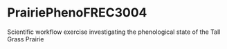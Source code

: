# PrairiePhenoFREC3004
Scientific workflow exercise investigating the phenological state of the Tall Grass Prairie

